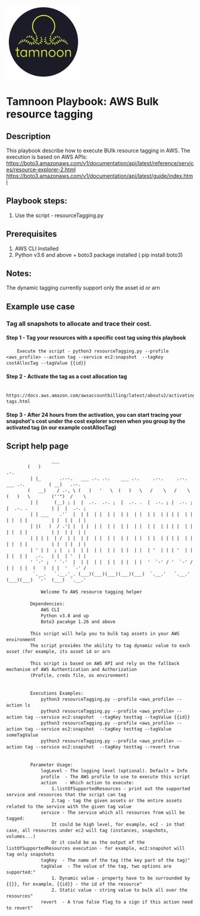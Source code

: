 
<img src="../../images/icons/Tamnoon.png" width="200"/>

# Tamnoon Playbook: AWS Bulk resource tagging

## Description
This playbook describe how to execute BUlk resource tagging in AWS.
The execution is based on AWS APIs:
https://boto3.amazonaws.com/v1/documentation/api/latest/reference/services/resource-explorer-2.html
https://boto3.amazonaws.com/v1/documentation/api/latest/guide/index.html

## Playbook steps:
1. Use the script - resourceTagging.py


## Prerequisites 
1. AWS CLI Installed 
2. Python v3.6  and above + boto3 package installed ( pip install boto3)

## Notes:
The dynamic tagging currently support only the asset id or arn 

## Example use case 
### Tag all snapshots to allocate and trace their cost. 
#### Step 1 - Tag your resources with a specific cost tag using this playbook 
        Execute the script - python3 resourceTagging.py --profile <aws_profile> --action tag --service ec2:snapshot  --tagKey costAllocTag --tagValue {{id}}
#### Step 2 - Activate the tag as a cost allocation tag
        https://docs.aws.amazon.com/awsaccountbilling/latest/aboutv2/activating-tags.html
#### Step 3 - After 24 hours from the activation, you can start tracing your snapshot's cost under the cost explorer screen when you group by the activated tag (in our example costAllocTag)



## Script help page 


                     ___                                                                                           
			(   )                                                                            .-.           
			 | |_       .---.   ___ .-. .-.    ___ .-.     .--.     .--.    ___ .-.         ( __)   .--.   
			(   __)    / .-, \ (   )   '   \  (   )   \   /    \   /    \  (   )   \        (''")  /    \  
			 | |      (__) ; |  |  .-.  .-. ;  |  .-. .  |  .-. ; |  .-. ;  |  .-. .         | |  |  .-. ; 
			 | | ___    .'`  |  | |  | |  | |  | |  | |  | |  | | | |  | |  | |  | |         | |  | |  | | 
			 | |(   )  / .'| |  | |  | |  | |  | |  | |  | |  | | | |  | |  | |  | |         | |  | |  | | 
			 | | | |  | /  | |  | |  | |  | |  | |  | |  | |  | | | |  | |  | |  | |         | |  | |  | | 
			 | ' | |  ; |  ; |  | |  | |  | |  | |  | |  | '  | | | '  | |  | |  | |   .-.   | |  | '  | | 
			 ' `-' ;  ' `-'  |  | |  | |  | |  | |  | |  '  `-' / '  `-' /  | |  | |  (   )  | |  '  `-' / 
			  `.__.   `.__.'_. (___)(___)(___)(___)(___)  `.__.'   `.__.'  (___)(___)  `-'  (___)  `.__.'  

        		 Welcome To AWS resource tagging helper 

			 Dependencies:
				 AWS CLI
				 Python v3.8 and up
				 Boto3 pacakge 1.26 and above

			 This script will help you to bulk tag assets in your AWS environment
 			 The script provides the ability to tag dynamic value to each asset (for example, its asset id or arn
 
			 This script is based on AWS API and rely on the fallback mechanism of AWS Authentication and Authorization
			 (Profile, creds file, os environment)


			 Executions Examples:
				 python3 resourceTagging.py --profile <aws_profile> --action ls  
				 python3 resourceTagging.py --profile <aws_profile> --action tag --service ec2:snapshot  --tagKey testtag --tagValue {{id}}
				 python3 resourceTagging.py --profile <aws_profile> --action tag --service ec2:snapshot  --tagKey testtag --tagValue someTagValue
				 python3 resourceTagging.py --profile <aws_profile> --action tag --service ec2:snapshot  --tagKey testtag --revert true


			 Parameter Usage:
				 logLevel - The logging level (optional). Default = Info
				 profile  - The AWS profile to use to execute this script
				 action   - Which action to execute:
					 1.listOfSupportedResources - print out the supported service and resources that the script can tag
					 2.tag - tag the given assets or the entire assets related to the service with the given tag value
				 service - The service which all resources from will be tagged:
					 It could be high level, for example, ec2 - in that case, all resources under ec2 will tag (instances, snapshots, volumes...)
					 Or it could be as the output of the  listOfSupportedResources execution - for example, ec2:snapshot will tag only snapshots
				 tagKey  - The name of the tag (the key part of the tag)"
				 tagValue  - The value of the tag, two options are supported:"
					 1. Dynamic value - property have to be surrounded by {{}}, for example, {{id}} - the id of the resource"
					 2. Static value - string value to bulk all over the resources"
				 revert  - A true false flag to a sign if this action need to revert"